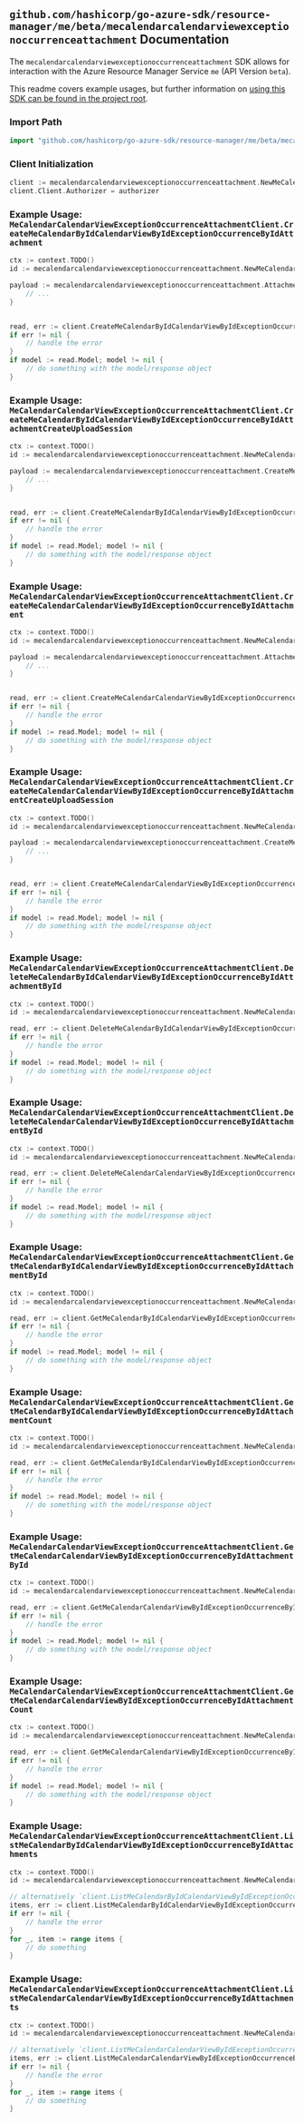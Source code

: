 
## `github.com/hashicorp/go-azure-sdk/resource-manager/me/beta/mecalendarcalendarviewexceptionoccurrenceattachment` Documentation

The `mecalendarcalendarviewexceptionoccurrenceattachment` SDK allows for interaction with the Azure Resource Manager Service `me` (API Version `beta`).

This readme covers example usages, but further information on [using this SDK can be found in the project root](https://github.com/hashicorp/go-azure-sdk/tree/main/docs).

### Import Path

```go
import "github.com/hashicorp/go-azure-sdk/resource-manager/me/beta/mecalendarcalendarviewexceptionoccurrenceattachment"
```


### Client Initialization

```go
client := mecalendarcalendarviewexceptionoccurrenceattachment.NewMeCalendarCalendarViewExceptionOccurrenceAttachmentClientWithBaseURI("https://management.azure.com")
client.Client.Authorizer = authorizer
```


### Example Usage: `MeCalendarCalendarViewExceptionOccurrenceAttachmentClient.CreateMeCalendarByIdCalendarViewByIdExceptionOccurrenceByIdAttachment`

```go
ctx := context.TODO()
id := mecalendarcalendarviewexceptionoccurrenceattachment.NewMeCalendarCalendarViewExceptionOccurrenceID("calendarIdValue", "eventIdValue", "eventId1Value")

payload := mecalendarcalendarviewexceptionoccurrenceattachment.Attachment{
	// ...
}


read, err := client.CreateMeCalendarByIdCalendarViewByIdExceptionOccurrenceByIdAttachment(ctx, id, payload)
if err != nil {
	// handle the error
}
if model := read.Model; model != nil {
	// do something with the model/response object
}
```


### Example Usage: `MeCalendarCalendarViewExceptionOccurrenceAttachmentClient.CreateMeCalendarByIdCalendarViewByIdExceptionOccurrenceByIdAttachmentCreateUploadSession`

```go
ctx := context.TODO()
id := mecalendarcalendarviewexceptionoccurrenceattachment.NewMeCalendarCalendarViewExceptionOccurrenceID("calendarIdValue", "eventIdValue", "eventId1Value")

payload := mecalendarcalendarviewexceptionoccurrenceattachment.CreateMeCalendarByIdCalendarViewByIdExceptionOccurrenceByIdAttachmentCreateUploadSessionRequest{
	// ...
}


read, err := client.CreateMeCalendarByIdCalendarViewByIdExceptionOccurrenceByIdAttachmentCreateUploadSession(ctx, id, payload)
if err != nil {
	// handle the error
}
if model := read.Model; model != nil {
	// do something with the model/response object
}
```


### Example Usage: `MeCalendarCalendarViewExceptionOccurrenceAttachmentClient.CreateMeCalendarCalendarViewByIdExceptionOccurrenceByIdAttachment`

```go
ctx := context.TODO()
id := mecalendarcalendarviewexceptionoccurrenceattachment.NewMeCalendarCalendarViewExceptionOccurrenceID("calendarIdValue", "eventIdValue", "eventId1Value")

payload := mecalendarcalendarviewexceptionoccurrenceattachment.Attachment{
	// ...
}


read, err := client.CreateMeCalendarCalendarViewByIdExceptionOccurrenceByIdAttachment(ctx, id, payload)
if err != nil {
	// handle the error
}
if model := read.Model; model != nil {
	// do something with the model/response object
}
```


### Example Usage: `MeCalendarCalendarViewExceptionOccurrenceAttachmentClient.CreateMeCalendarCalendarViewByIdExceptionOccurrenceByIdAttachmentCreateUploadSession`

```go
ctx := context.TODO()
id := mecalendarcalendarviewexceptionoccurrenceattachment.NewMeCalendarCalendarViewExceptionOccurrenceID("calendarIdValue", "eventIdValue", "eventId1Value")

payload := mecalendarcalendarviewexceptionoccurrenceattachment.CreateMeCalendarCalendarViewByIdExceptionOccurrenceByIdAttachmentCreateUploadSessionRequest{
	// ...
}


read, err := client.CreateMeCalendarCalendarViewByIdExceptionOccurrenceByIdAttachmentCreateUploadSession(ctx, id, payload)
if err != nil {
	// handle the error
}
if model := read.Model; model != nil {
	// do something with the model/response object
}
```


### Example Usage: `MeCalendarCalendarViewExceptionOccurrenceAttachmentClient.DeleteMeCalendarByIdCalendarViewByIdExceptionOccurrenceByIdAttachmentById`

```go
ctx := context.TODO()
id := mecalendarcalendarviewexceptionoccurrenceattachment.NewMeCalendarCalendarViewExceptionOccurrenceAttachmentID("eventIdValue", "eventId1Value", "attachmentIdValue")

read, err := client.DeleteMeCalendarByIdCalendarViewByIdExceptionOccurrenceByIdAttachmentById(ctx, id)
if err != nil {
	// handle the error
}
if model := read.Model; model != nil {
	// do something with the model/response object
}
```


### Example Usage: `MeCalendarCalendarViewExceptionOccurrenceAttachmentClient.DeleteMeCalendarCalendarViewByIdExceptionOccurrenceByIdAttachmentById`

```go
ctx := context.TODO()
id := mecalendarcalendarviewexceptionoccurrenceattachment.NewMeCalendarCalendarViewExceptionOccurrenceAttachmentID("eventIdValue", "eventId1Value", "attachmentIdValue")

read, err := client.DeleteMeCalendarCalendarViewByIdExceptionOccurrenceByIdAttachmentById(ctx, id)
if err != nil {
	// handle the error
}
if model := read.Model; model != nil {
	// do something with the model/response object
}
```


### Example Usage: `MeCalendarCalendarViewExceptionOccurrenceAttachmentClient.GetMeCalendarByIdCalendarViewByIdExceptionOccurrenceByIdAttachmentById`

```go
ctx := context.TODO()
id := mecalendarcalendarviewexceptionoccurrenceattachment.NewMeCalendarCalendarViewExceptionOccurrenceAttachmentID("eventIdValue", "eventId1Value", "attachmentIdValue")

read, err := client.GetMeCalendarByIdCalendarViewByIdExceptionOccurrenceByIdAttachmentById(ctx, id)
if err != nil {
	// handle the error
}
if model := read.Model; model != nil {
	// do something with the model/response object
}
```


### Example Usage: `MeCalendarCalendarViewExceptionOccurrenceAttachmentClient.GetMeCalendarByIdCalendarViewByIdExceptionOccurrenceByIdAttachmentCount`

```go
ctx := context.TODO()
id := mecalendarcalendarviewexceptionoccurrenceattachment.NewMeCalendarCalendarViewExceptionOccurrenceID("calendarIdValue", "eventIdValue", "eventId1Value")

read, err := client.GetMeCalendarByIdCalendarViewByIdExceptionOccurrenceByIdAttachmentCount(ctx, id)
if err != nil {
	// handle the error
}
if model := read.Model; model != nil {
	// do something with the model/response object
}
```


### Example Usage: `MeCalendarCalendarViewExceptionOccurrenceAttachmentClient.GetMeCalendarCalendarViewByIdExceptionOccurrenceByIdAttachmentById`

```go
ctx := context.TODO()
id := mecalendarcalendarviewexceptionoccurrenceattachment.NewMeCalendarCalendarViewExceptionOccurrenceAttachmentID("eventIdValue", "eventId1Value", "attachmentIdValue")

read, err := client.GetMeCalendarCalendarViewByIdExceptionOccurrenceByIdAttachmentById(ctx, id)
if err != nil {
	// handle the error
}
if model := read.Model; model != nil {
	// do something with the model/response object
}
```


### Example Usage: `MeCalendarCalendarViewExceptionOccurrenceAttachmentClient.GetMeCalendarCalendarViewByIdExceptionOccurrenceByIdAttachmentCount`

```go
ctx := context.TODO()
id := mecalendarcalendarviewexceptionoccurrenceattachment.NewMeCalendarCalendarViewExceptionOccurrenceID("calendarIdValue", "eventIdValue", "eventId1Value")

read, err := client.GetMeCalendarCalendarViewByIdExceptionOccurrenceByIdAttachmentCount(ctx, id)
if err != nil {
	// handle the error
}
if model := read.Model; model != nil {
	// do something with the model/response object
}
```


### Example Usage: `MeCalendarCalendarViewExceptionOccurrenceAttachmentClient.ListMeCalendarByIdCalendarViewByIdExceptionOccurrenceByIdAttachments`

```go
ctx := context.TODO()
id := mecalendarcalendarviewexceptionoccurrenceattachment.NewMeCalendarCalendarViewExceptionOccurrenceID("calendarIdValue", "eventIdValue", "eventId1Value")

// alternatively `client.ListMeCalendarByIdCalendarViewByIdExceptionOccurrenceByIdAttachments(ctx, id)` can be used to do batched pagination
items, err := client.ListMeCalendarByIdCalendarViewByIdExceptionOccurrenceByIdAttachmentsComplete(ctx, id)
if err != nil {
	// handle the error
}
for _, item := range items {
	// do something
}
```


### Example Usage: `MeCalendarCalendarViewExceptionOccurrenceAttachmentClient.ListMeCalendarCalendarViewByIdExceptionOccurrenceByIdAttachments`

```go
ctx := context.TODO()
id := mecalendarcalendarviewexceptionoccurrenceattachment.NewMeCalendarCalendarViewExceptionOccurrenceID("calendarIdValue", "eventIdValue", "eventId1Value")

// alternatively `client.ListMeCalendarCalendarViewByIdExceptionOccurrenceByIdAttachments(ctx, id)` can be used to do batched pagination
items, err := client.ListMeCalendarCalendarViewByIdExceptionOccurrenceByIdAttachmentsComplete(ctx, id)
if err != nil {
	// handle the error
}
for _, item := range items {
	// do something
}
```
